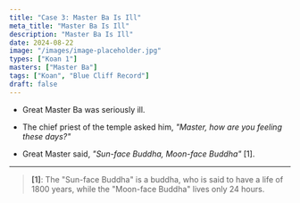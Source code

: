 ```yaml
---
title: "Case 3: Master Ba Is Ill"
meta_title: "Master Ba Is Ill"
description: "Master Ba Is Ill"
date: 2024-08-22
image: "/images/image-placeholder.jpg"
types: ["Koan 1"]
masters: ["Master Ba"]
tags: ["Koan", "Blue Cliff Record"]
draft: false
---
```


- Great Master Ba was seriously ill. 

- The chief priest of the temple asked him, _"Master, how are you feeling these days?"_

- Great Master said, _"Sun-face Buddha, Moon-face Buddha"_ [1].

***

> **[1]**: The "Sun-face Buddha" is a buddha, who is said to have a life of
1800 years, while the "Moon-face Buddha" lives only 24 hours.
